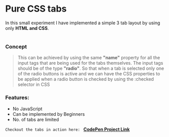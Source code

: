 # Pure CSS tabs
In this small experiment I have implemented a simple 3 tab layout by using only **HTML and CSS**.
<br>
<br>

### Concept
>This can be achieved by using the same **"name"** property for all the input tags that are being used for the tabs themselves. The input tags should be of the type **"radio"**. So that when a tab is selected only one of the radio buttons is active and we can have the CSS properties to be applied when a radio button is checked by using the :checked selector in CSS 

### Features:
* No JavaScript
* Can be implemented by Beginners
* No. of tabs are limited

`Checkout the tabs in action here: ` 
**[CodePen Project Link](https://codepen.io/ggsingla/pen/ZEKYVKQ)**
